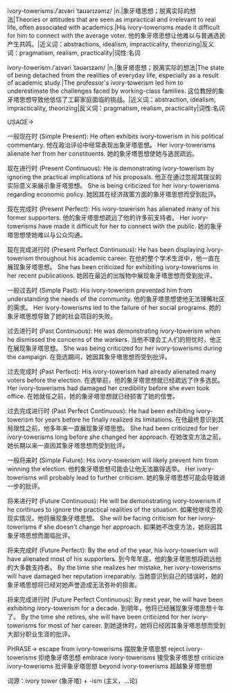 ivory-towerisms:/ˈaɪvəri ˈtaʊərɪzəmz/
|n.|象牙塔思想；脱离实际的想法|Theories or attitudes that are seen as impractical and irrelevant to real life, often associated with academics.|His ivory-towerisms made it difficult for him to connect with the average voter. 他的象牙塔思想让他难以与普通选民产生共鸣。|近义词：abstractions, idealism, impracticality, theorizing|反义词：pragmatism, realism, practicality|词性:名词

ivory-towerism:/ˈaɪvəri ˈtaʊərɪzəm/
|n.|象牙塔思想；脱离实际的想法|The state of being detached from the realities of everyday life, especially as a result of academic study.|The professor's ivory-towerism led him to underestimate the challenges faced by working-class families.  这位教授的象牙塔思想导致他低估了工薪家庭面临的挑战。|近义词：abstraction, idealism, impracticality, theorizing|反义词：pragmatism, realism, practicality|词性:名词

USAGE->

一般现在时 (Simple Present):
He often exhibits ivory-towerism in his political commentary. 他在政治评论中经常表现出象牙塔思想。
Her ivory-towerisms alienate her from her constituents. 她的象牙塔思想使她与选民疏远。

现在进行时 (Present Continuous):
He is demonstrating ivory-towerism by ignoring the practical implications of his proposals. 他正在通过忽视其提议的实际意义来展示象牙塔思想。
She is being criticized for her ivory-towerisms regarding economic policy. 她因其在经济政策方面的象牙塔思想而受到批评。

现在完成时 (Present Perfect):
His ivory-towerism has alienated many of his former supporters. 他的象牙塔思想疏远了他的许多前支持者。
Her ivory-towerisms have made it difficult for her to connect with the public. 她的象牙塔思想使她难以与公众沟通。

现在完成进行时 (Present Perfect Continuous):
He has been displaying ivory-towerism throughout his academic career.  在他的整个学术生涯中，他一直在展现象牙塔思想。
She has been criticized for exhibiting ivory-towerisms in her recent publications. 她因在最近的出版物中展现象牙塔思想而受到批评。

一般过去时 (Simple Past):
His ivory-towerism prevented him from understanding the needs of the community. 他的象牙塔思想使他无法理解社区的需求。
Her ivory-towerisms led to the failure of her social programs. 她的象牙塔思想导致了她的社会项目的失败。

过去进行时 (Past Continuous):
He was demonstrating ivory-towerism when he dismissed the concerns of the workers. 当他不理会工人们的担忧时，他正在展现象牙塔思想。
She was being criticized for her ivory-towerisms during the campaign. 在竞选期间，她因其象牙塔思想而受到批评。

过去完成时 (Past Perfect):
His ivory-towerism had already alienated many voters before the election. 在选举前，他的象牙塔思想就已经疏远了许多选民。
Her ivory-towerisms had damaged her credibility before she even took office. 在她就任之前，她的象牙塔思想就已经损害了她的信誉。

过去完成进行时 (Past Perfect Continuous):
He had been exhibiting ivory-towerism for years before he finally realized its limitations. 在他最终意识到其局限性之前，他多年来一直展现象牙塔思想。
She had been criticized for her ivory-towerisms long before she changed her approach. 在她改变方法之前，她长期以来一直因其象牙塔思想而受到批评。


一般将来时 (Simple Future):
His ivory-towerism will likely prevent him from winning the election. 他的象牙塔思想可能会让他无法赢得选举。
Her ivory-towerisms will probably lead to further criticism. 她的象牙塔思想可能会导致进一步的批评。


将来进行时 (Future Continuous):
He will be demonstrating ivory-towerism if he continues to ignore the practical realities of the situation. 如果他继续忽视现实情况，他将展现象牙塔思想。
She will be facing criticism for her ivory-towerisms if she doesn't change her approach. 如果她不改变方法，她将因其象牙塔思想而面临批评。


将来完成时 (Future Perfect):
By the end of the year, his ivory-towerism will have alienated most of his supporters. 到今年年底，他的象牙塔思想将疏远他的大多数支持者。
By the time she realizes her mistake, her ivory-towerisms will have damaged her reputation irreparably. 当她意识到自己的错误时，她的象牙塔思想将已经对她声誉造成无法弥补的损害。

将来完成进行时 (Future Perfect Continuous):
By next year, he will have been exhibiting ivory-towerism for a decade. 到明年，他将已经展现象牙塔思想十年了。
By the time she retires, she will have been criticized for her ivory-towerisms for most of her career. 到她退休时，她将已经因其象牙塔思想而受到大部分职业生涯的批评。

PHRASE->
escape from ivory-towerisms 摆脱象牙塔思想
reject ivory-towerisms  拒绝象牙塔思想
embrace ivory-towerisms 接受象牙塔思想
criticize ivory-towerisms 批评象牙塔思想
beyond ivory-towerisms 超越象牙塔思想


词源：ivory tower (象牙塔) + -ism (主义，…论)


